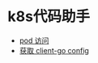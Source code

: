 # k8s代码助手

* <a href="md/curl_pod.md" target="_blank"> pod 访问 </a>
* <a href="md/get_client_config.md" target="_blank"> 获取 client-go config </a>
